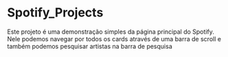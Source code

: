 # Spotify_Projects
Este projeto é uma demonstração simples da página principal do Spotify. Nele podemos navegar por todos os cards através de uma barra de scroll e também podemos pesquisar artistas na barra de pesquisa
